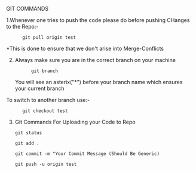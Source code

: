 GIT COMMANDS

1.Whenever one tries to push the code please do before pushing CHanges to the Repo:-

          git pull origin test

\*This is done to ensure that we don't arise into Merge-Conflicts

2.  Always make sure you are in the correct branch on your machine

              git branch

    You will see an asterix("*") before your branch name which ensures your current branch

To switch to another branch use:-

          git checkout test

3.  Git Commands For Uploading your Code to Repo

        git status

        git add .

        git commit -m "Your Commit Message (Should Be Generic)

        git push -u origin test
